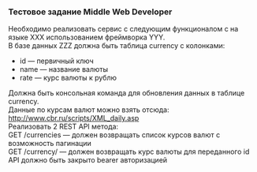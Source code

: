 ### Тестовое задание Middle Web Developer

Необходимо реализовать сервис с следующим функционалом с на языке XXX использованием фреймворка YYY.  
В базе данных ZZZ должна быть таблица currency c колонками:  
* id — первичный ключ 
* name — название валюты 
* rate — курс валюты к рублю
 
Должна быть консольная команда для обновления данных в таблице currency.  
Данные по курсам валют можно взять отсюда: http://www.cbr.ru/scripts/XML_daily.asp    
Реализовать 2 REST API метода:  
GET /currencies — должен возвращать список курсов валют с возможность пагинации  
GET /currency/ — должен возвращать курс валюты для переданного id  
API должно быть закрыто bearer авторизацией  